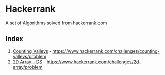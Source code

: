 # Hackerrank

A set of Algorithms solved from hackerrank.com



## Index

1. [Counting Valleys](Counting_Valleys.py) - https://www.hackerrank.com/challenges/counting-valleys/problem
2. [2D Array - DS](2D_Array-DS.PY) - https://www.hackerrank.com/challenges/2d-array/problem